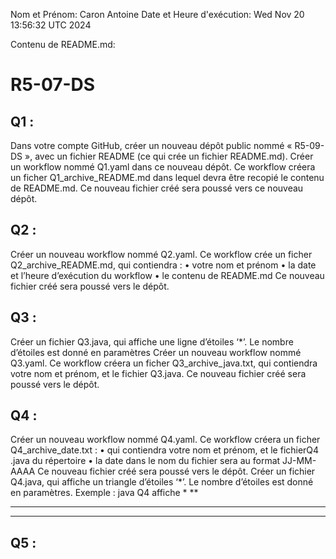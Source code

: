 Nom et Prénom: Caron Antoine
Date et Heure d'exécution: Wed Nov 20 13:56:32 UTC 2024

Contenu de README.md:

# R5-07-DS

## Q1 :  
Dans votre compte GitHub, créer un nouveau dépôt public nommé « R5-09-DS », avec un fichier
README (ce qui crée un fichier README.md).
Créer un workflow nommé Q1.yaml dans ce nouveau dépôt. Ce workflow créera un ficher
Q1_archive_README.md dans lequel devra être recopié le contenu de README.md. Ce nouveau
fichier créé sera poussé vers ce nouveau dépôt.

## Q2 :  
Créer un nouveau workflow nommé Q2.yaml. Ce workflow crée un ficher
Q2_archive_README.md, qui contiendra :
• votre nom et prénom
• la date et l’heure d’exécution du workflow
• le contenu de README.md
Ce nouveau fichier créé sera poussé vers le dépôt.

## Q3 :  
Créer un fichier Q3.java, qui affiche une ligne d’étoiles ‘*’. Le nombre d’étoiles est donné en
paramètres
Créer un nouveau workflow nommé Q3.yaml. Ce workflow créera un ficher Q3_archive_java.txt,
qui contiendra votre nom et prénom, et le fichier Q3.java.
Ce nouveau fichier créé sera poussé vers le dépôt.

## Q4 :  
Créer un nouveau workflow nommé Q4.yaml. Ce workflow créera un ficher Q4_archive_date.txt :
• qui contiendra votre nom et prénom, et le fichierQ4 .java du répertoire
• la date dans le nom du fichier sera au format JJ-MM-AAAA
Ce nouveau fichier créé sera poussé vers le dépôt.
Créer un fichier Q4.java, qui affiche un triangle d’étoiles ‘*’. Le nombre d’étoiles est donné en
paramètres. Exemple : java Q4 affiche
*
**
***
****

## Q5 :  
